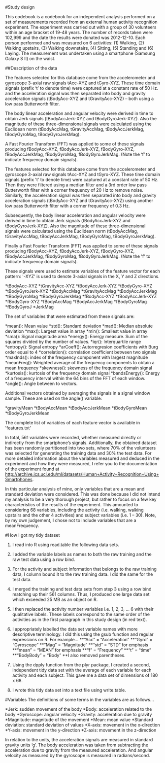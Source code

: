 #Study design

This codebook is a codebook for an independent analysis performed on a set of measurements recorded from an external human activity recognition experiment.  The experiment was carried out with a group of 30 volunteers within an age bracket of 19-48 years. The number of records taken were 102,999 and the date the results were donated was 2012-12-10. Each person performed and was measured on 6 activities: (1) Walking, (2) Walking upstairs, (3) Walking downstairs, (4) Sitting, (5) Standing and (6) Laying. The measurement was undertaken using a smartphone (Samsung Galaxy S II) on the waist. 

##Description of the data 

The features selected for this database come from the accelerometer and gyroscope 3-axial raw signals tAcc-XYZ and tGyro-XYZ. These time domain signals (prefix ‘t’ to denote time) were captured at a constant rate of 50 Hz. and the acceleration signal was then separated into body and gravity acceleration signals (tBodyAcc-XYZ and tGravityAcc-XYZ) – both using a low pass Butterworth filter.

The body linear acceleration and angular velocity were derived in time to obtain Jerk signals (tBodyAccJerk-XYZ and tBodyGyroJerk-XYZ). Also the magnitude of these three-dimensional signals were calculated using the Euclidean norm (tBodyAccMag, tGravityAccMag, tBodyAccJerkMag, tBodyGyroMag, tBodyGyroJerkMag).

A Fast Fourier Transform (FFT) was applied to some of these signals producing fBodyAcc-XYZ, fBodyAccJerk-XYZ, fBodyGyro-XYZ, fBodyAccJerkMag, fBodyGyroMag, fBodyGyroJerkMag. (Note the ‘f’ to indicate frequency domain signals).

The features selected for this database come from the accelerometer and gyroscope 3-axial raw signals tAcc-XYZ and tGyro-XYZ. These time domain signals (prefix 't' to denote time) were captured at a constant rate of 50 Hz. Then they were filtered using a median filter and a 3rd order low pass Butterworth filter with a corner frequency of 20 Hz to remove noise. Similarly, the acceleration signal was then separated into body and gravity acceleration signals (tBodyAcc-XYZ and tGravityAcc-XYZ) using another low pass Butterworth filter with a corner frequency of 0.3 Hz. 

Subsequently, the body linear acceleration and angular velocity were derived in time to obtain Jerk signals (tBodyAccJerk-XYZ and tBodyGyroJerk-XYZ). Also the magnitude of these three-dimensional signals were calculated using the Euclidean norm (tBodyAccMag, tGravityAccMag, tBodyAccJerkMag, tBodyGyroMag, tBodyGyroJerkMag).

Finally a Fast Fourier Transform (FFT) was applied to some of these signals producing fBodyAcc-XYZ, fBodyAccJerk-XYZ, fBodyGyro-XYZ, fBodyAccJerkMag, fBodyGyroMag, fBodyGyroJerkMag. (Note the 'f' to indicate frequency domain signals). 

These signals were used to estimate variables of the feature vector for each pattern: 
'-XYZ' is used to denote 3-axial signals in the X, Y and Z directions.

*tBodyAcc-XYZ
*tGravityAcc-XYZ
*tBodyAccJerk-XYZ
*tBodyGyro-XYZ
*tBodyGyroJerk-XYZ
*tBodyAccMag
*tGravityAccMag
*tBodyAccJerkMag
*tBodyGyroMag
*tBodyGyroJerkMag
*fBodyAcc-XYZ
*fBodyAccJerk-XYZ
*fBodyGyro-XYZ
*fBodyAccMag
*fBodyAccJerkMag
*fBodyGyroMag
*fBodyGyroJ
*JerkMag

The set of variables that were estimated from these signals are: 

*mean(): Mean value
*std(): Standard deviation
*mad(): Median absolute deviation 
*max(): Largest value in array
*min(): Smallest value in array
*sma(): Signal magnitude area
*energy(): Energy measure. Sum of the squares divided by the number of values. 
*iqr(): Interquartile range 
*entropy(): Signal entropy
*arCoeff(): Autorregresion coefficients with Burg order equal to 4
*correlation(): correlation coefficient between two signals
*maxInds(): index of the frequency component with largest magnitude
*meanFreq(): Weighted average of the frequency components to obtain a mean frequency
*skewness(): skewness of the frequency domain signal 
*kurtosis(): kurtosis of the frequency domain signal 
*bandsEnergy(): Energy of a frequency interval within the 64 bins of the FFT of each window.
*angle(): Angle between to vectors.

Additional vectors obtained by averaging the signals in a signal window sample. These are used on the angle() variable:

*gravityMean
*tBodyAccMean
*tBodyAccJerkMean
*tBodyGyroMean
*tBodyGyroJerkMean 

The complete list of variables of each feature vector is available in 'features.txt'

In total, 561 variables were recorded, whether measured directly or indirectly from the smartphone’s signals. Additionally, the obtained dataset has been randomly partitioned into two sets, where 70% of the volunteers was selected for generating the training data and 30% the test data.  For more detailed information about the variables measured and deduced in the experiment and how they were measured, I refer you to the documentation of the experiment found at http://archive.ics.uci.edu/ml/datasets/Human+Activity+Recognition+Using+Smartphones.

In this particular analysis of mine, only variables that are a mean and standard deviation were considered. This was done because I did not intend my analysis to be a very thorough project, but rather to focus on a few key characteristics of the results of the experiment. This amounted to considering 68 variables, including the activity (i.e. walking, walking upstairs and the other 4 activities) and subject variables (i.e. 1 – 30). Note, by my own judgement, I chose not to include variables that are a meanFrequency.

#How I got my tidy dataset

1. I read into R using read.table the following data sets.
2. I added the variable labels as names to both the raw training and the raw test data using a row bind.
3. For the activity and subject information that belongs to the raw training data, I column bound it to the raw training data.  I did the same for the test data.
4. I merged the training and test data sets from step 3 using a row bind matching up their 561 columns. Thus, I produced one large data set which exceeded 25 MB as an object on R.
5. I then replaced the activity number variables i.e. 1, 2, 3, … 6 with their qualitative labels. These labels correspond to the same order of the activities as in the first paragraph in this study design (in red text). 
6. I appropriately labelled the data set variable names with more descriptive terminology. I did this using the gsub function and regular expressions on R. For example…
**“Acc” = “Acceleration”
**“Gyro” = “Gyroscope”
**“Mag” = “Magnitude”
**“std” = “STD” for emphasis
**“mean” = “MEAN” for emphasis
**“f” = “Frequency”
**“t” = “time”
**“BodyBody” = “Body”
**I also removed parentheses.

7. Using the dpply function from the plyr package, I created a second, independent tidy data set with the average of each variable for each activity and each subject. This gave me a data set of dimensions of 180 x 68.

8. I wrote this tidy data set into a text file using write.table.


#Variables
The definitions of some terms in the variables are as follows…
 
*Jerk: sudden movement of the body
*Body: acceleration related to the body
*Gyroscope: angular velocity
*Gravity: acceleration due to gravity
*Magnitude: magnitude of the movement
*Mean: mean value
*Standard deviation: standard deviation of values
*X-axis: movement in the x-direction
*Y-axis: movement in the y-direction
*Z-axis: movement in the z-direction

In relation to the units, the acceleration signals are measured in standard gravity units ‘g’. The body acceleration was taken from subtracting the acceleration due to gravity from the measured acceleration. And angular velocity as measured by the gyroscope is measured in radians/second.

